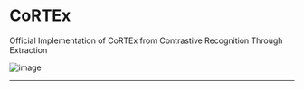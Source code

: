 # CoRTEx
Official Implementation of CoRTEx from Contrastive Recognition Through Extraction

![image](https://github.com/SethGA/CoRTEx/assets/97258004/64a28c86-6337-4c2f-80a0-a20bcb71b7eb)

---
